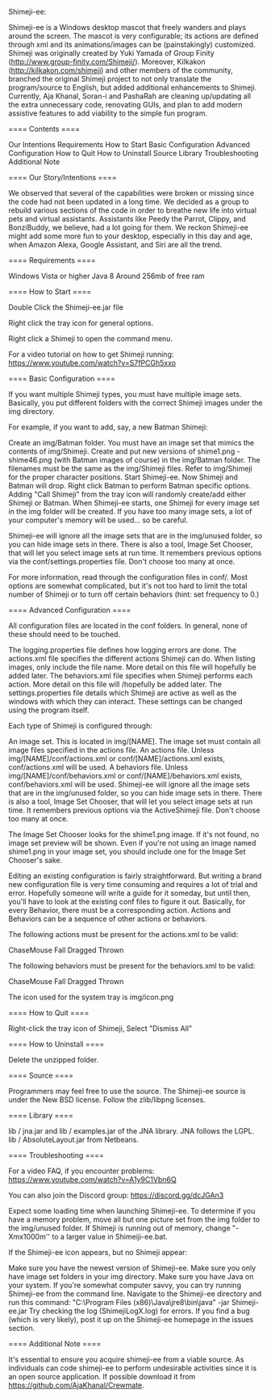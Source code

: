 Shimeji-ee:

Shimeji-ee is a Windows desktop mascot that freely wanders and plays around the screen. The mascot is very configurable; its actions are defined through xml and its animations/images can be (painstakingly) customized. Shimeji was originally created by Yuki Yamada of Group Finity (http://www.group-finity.com/Shimeji/). Moreover, Kilkakon (http://kilkakon.com/shimeji) and other members of the community, branched the original Shimeji project to not only translate the program/source to English, but added additional enhancements to Shimeji. Currently, Aja Khanal, Soran-i and PashaRah are cleaning up/updating all the extra unnecessary code, renovating GUIs, and plan to add modern assistive features to add viability to the simple fun program.

==== Contents ====

Our Intentions
Requirements
How to Start
Basic Configuration
Advanced Configuration
How to Quit
How to Uninstall
Source
Library
Troubleshooting
Additional Note

==== Our Story/Intentions ====

We observed that several of the capabilities were broken or missing since the code had not been updated in a long time. We decided as a group to rebuild various sections of the code in order to breathe new life into virtual pets and virtual assistants. Assistants like Peedy the Parrot, Clippy, and BonziBuddy, we believe, had a lot going for them. We reckon Shimeji-ee might add some more fun to your desktop, especially in this day and age, when Amazon Alexa, Google Assistant, and Siri are all the trend.

==== Requirements ====

Windows Vista or higher
Java 8
Around 256mb of free ram

==== How to Start ====

Double Click the Shimeji-ee.jar file

Right click the tray icon for general options.

Right click a Shimeji to open the command menu.

For a video tutorial on how to get Shimeji running: https://www.youtube.com/watch?v=S7fPCGh5xxo

==== Basic Configuration ====

If you want multiple Shimeji types, you must have multiple image sets. Basically, you put different folders with the correct Shimeji images under the img directory.

For example, if you want to add, say, a new Batman Shimeji:

Create an img/Batman folder.
You must have an image set that mimics the contents of img/Shimeji. Create and put new versions of shime1.png - shime46.png (with Batman images of course) in the img/Batman folder. The filenames must be the same as the img/Shimeji files. Refer to img/Shimeji for the proper character positions.
Start Shimeji-ee. Now Shimeji and Batman will drop. Right click Batman to perform Batman specific options. Adding "Call Shimeji" from the tray icon will randomly create/add either Shimeji or Batman.
When Shimeji-ee starts, one Shimeji for every image set in the img folder will be created. If you have too many image sets, a lot of your computer's memory will be used... so be careful. 

Shimeji-ee will ignore all the image sets that are in the img/unused folder, so you can hide image sets in there. There is also a tool, Image Set Chooser, that will let you select image sets at run time. It remembers previous options via the conf/settings.properties file. Don't choose too many at once.

For more information, read through the configuration files in conf/. Most options are somewhat complicated, but it's not too hard to limit the total number of Shimeji or to turn off certain behaviors (hint: set frequency to 0.)

==== Advanced Configuration ====

All configuration files are located in the conf folders. In general, none of these should need to be touched.

The logging.properties file defines how logging errors are done. The actions.xml file specifies the different actions Shimeji can do. When listing images, only include the file name. More detail on this file will hopefully be added later. The behaviors.xml file specifies when Shimeji performs each action. More detail on this file will /hopefully be added later. The settings.properties file details which Shimeji are active as well as the windows with which they can interact. These settings can be changed using the program itself.

Each type of Shimeji is configured through:

An image set. This is located in img/[NAME]. The image set must contain all image files specified in the actions file.
An actions file. Unless img/[NAME]/conf/actions.xml or conf/[NAME]/actions.xml exists, conf/actions.xml will be used.
A behaviors file. Unless img/[NAME]/conf/behaviors.xml or conf/[NAME]/behaviors.xml exists, conf/behaviors.xml will be used.
Shimeji-ee will ignore all the image sets that are in the img/unused folder, so you can hide image sets in there. There is also a tool, Image Set Chooser, that will let you select image sets at run time. It remembers previous options via the ActiveShimeji file. Don't choose too many at once.

The Image Set Chooser looks for the shime1.png image. If it's not found, no image set preview will be shown. Even if you're not using an image named shime1.png in your image set, you should include one for the Image Set Chooser's sake.

Editing an existing configuration is fairly straightforward. But writing a brand new configuration file is very time consuming and requires a lot of trial and error. Hopefully someone will write a guide for it someday, but until then, you'll have to look at the existing conf files to figure it out. Basically, for every Behavior, there must be a corresponding action. Actions and Behaviors can be a sequence of other actions or behaviors.

The following actions must be present for the actions.xml to be valid:

ChaseMouse Fall Dragged Thrown

The following behaviors must be present for the behaviors.xml to be valid:

ChaseMouse Fall Dragged Thrown

The icon used for the system tray is img/icon.png

==== How to Quit ====

Right-click the tray icon of Shimeji, Select "Dismiss All"

==== How to Uninstall ====

Delete the unzipped folder.

==== Source ====

Programmers may feel free to use the source. The Shimeji-ee source is under the New BSD license. Follow the zlib/libpng licenses.

==== Library ====

lib / jna.jar and lib / examples.jar of the JNA library. JNA follows the LGPL. lib / AbsoluteLayout.jar from Netbeans.

==== Troubleshooting ====

For a video FAQ, if you encounter problems: 
https://www.youtube.com/watch?v=A1y9C1Vbn6Q

You can also join the Discord group: https://discord.gg/dcJGAn3

Expect some loading time when launching Shimeji-ee. To determine if you have a memory problem, move all but one picture set from the img folder to the img/unused folder. If Shimeji is running out of memory, change "-Xmx1000m'' to a larger value in Shimeiji-ee.bat.

If the Shimeji-ee icon appears, but no Shimeji appear:

Make sure you have the newest version of Shimeji-ee.
Make sure you only have image set folders in your img directory.
Make sure you have Java on your system.
If you're somewhat computer savvy, you can try running Shimeji-ee from the command line. Navigate to the Shimeji-ee directory and run this command: "C:\Program Files (x86)\Java\jre8\bin\java" -jar Shimeji-ee.jar
Try checking the log (ShimejiLogX.log) for errors. If you find a bug (which is very likely), post it up on the Shimeji-ee homepage in the issues section.

==== Additional Note ====

It's essential to ensure you acquire shimeji-ee from a viable source. As individuals can code shimeji-ee to perform undesirable activities since it is an open source application. If possible download it from https://github.com/AjaKhanal/Crewmate.

